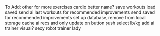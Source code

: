 To Add:
other for more exercises
cardio
better name?
save workouts
load saved
send ai last workouts for recommended improvements
send saved for recommended improvements
set up database, remove from local storage
cache ai recs and only update on button push
select lb/kg
add ai trainer visual? sexy robot trainer lady